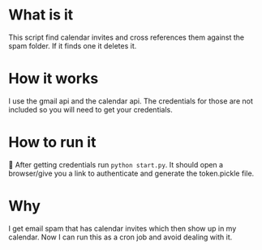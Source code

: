 
# What is it
This script find calendar invites and cross references them against the spam folder. If it finds one it deletes it.

# How it works

I use the gmail api and the calendar api. The credentials for those are not included so you will need to get your credentials.

# How to run it

:shrug: After getting credentials run `python start.py`. It should open a browser/give you a link to authenticate and generate the token.pickle file.

# Why

I get email spam that has calendar invites which then show up in my calendar. Now I can run this as a cron job and avoid dealing with it.
